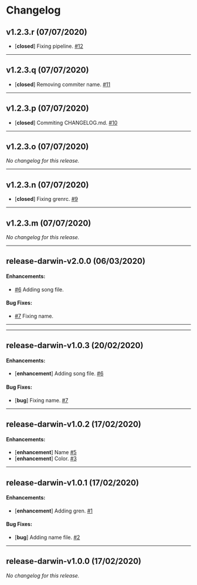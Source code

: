 # Changelog

## v1.2.3.r (07/07/2020)
- [**closed**] Fixing pipeline. [#12](https://github.com/monicarib/testing-gren-release-notes/pull/12)

---

## v1.2.3.q (07/07/2020)
- [**closed**] Removing commiter name. [#11](https://github.com/monicarib/testing-gren-release-notes/pull/11)

---

## v1.2.3.p (07/07/2020)
- [**closed**] Commiting CHANGELOG.md. [#10](https://github.com/monicarib/testing-gren-release-notes/pull/10)

---

## v1.2.3.o (07/07/2020)
*No changelog for this release.*

---

## v1.2.3.n (07/07/2020)
- [**closed**] Fixing grenrc. [#9](https://github.com/monicarib/testing-gren-release-notes/pull/9)

---

## v1.2.3.m (07/07/2020)
*No changelog for this release.*

---

## release-darwin-v2.0.0 (06/03/2020)

#### Enhancements:

- [#6](https://github.com/monicarib/testing-gren-release-notes/pull/6) Adding song file.

#### Bug Fixes:

- [#7](https://github.com/monicarib/testing-gren-release-notes/pull/7) Fixing name.

---

---

## release-darwin-v1.0.3 (20/02/2020)

#### Enhancements:

- [**enhancement**] Adding song file. [#6](https://github.com/monicarib/testing-gren-release-notes/pull/6)

#### Bug Fixes:

- [**bug**] Fixing name. [#7](https://github.com/monicarib/testing-gren-release-notes/pull/7)

---

## release-darwin-v1.0.2 (17/02/2020)

#### Enhancements:

- [**enhancement**] Name [#5](https://github.com/monicarib/testing-gren-release-notes/pull/5)
- [**enhancement**] Color. [#3](https://github.com/monicarib/testing-gren-release-notes/pull/3)

---

## release-darwin-v1.0.1 (17/02/2020)

#### Enhancements:

- [**enhancement**] Adding gren. [#1](https://github.com/monicarib/testing-gren-release-notes/pull/1)

#### Bug Fixes:

- [**bug**] Adding name file. [#2](https://github.com/monicarib/testing-gren-release-notes/pull/2)

---

## release-darwin-v1.0.0 (17/02/2020)
*No changelog for this release.*
